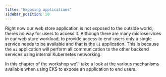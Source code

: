 ```yaml
---
title: "Exposing applications"
sidebar_position: 50
---
```


Right now our web store application is not exposed to the outside world, theres no way for users to access it. Although there are many microservices in our web store workload, to provide access to end-users only a single service needs to be available and that is the `ui` application. This is because the `ui` application will perform all communication to the other backend services using internal Kubernetes networking.

In this chapter of the workshop we'll take a look at the various mechanisms available when using EKS to expose an application to end users.
